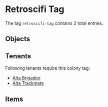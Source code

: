 # Retroscifi Tag

The tag `retroscifi-tag` contains 2 total entries.

## Objects

## Tenants

Following tenants require this colony tag:

- [Alta Brigadier](https://ceterai.github.io/MyEnternia/Wiki/AltaBrigadier)
- [Alta Trackmate](https://ceterai.github.io/MyEnternia/Wiki/AltaTrackmate)

## Items
